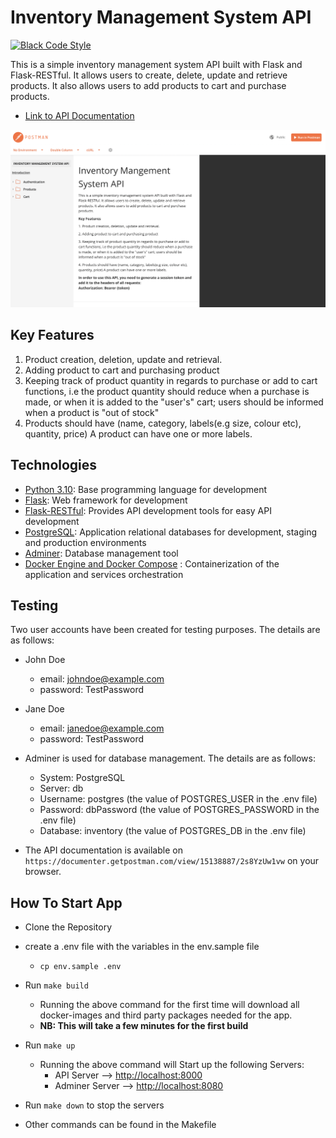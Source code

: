 # Inventory Management System API

[![Black Code Style](https://img.shields.io/badge/code%20style-black-000000.svg)](https://github.com/ambv/black)

This is a simple inventory management system API built with Flask and Flask-RESTful. It allows users to create, delete, update and retrieve products. It also allows users to add products to cart and purchase products.

- [Link to API Documentation](https://documenter.getpostman.com/view/15138887/2s8YzUw1vw)

![Screenshot](api-doc.png?raw=true "API DOC")

## Key Features

1. Product creation, deletion, update and retrieval.
2. Adding product to cart and purchasing product
3. Keeping track of product quantity in regards to purchase or add to cart functions, i.e the product quantity should reduce when a purchase is made, or when it is added to the "user's" cart; users should be informed when a product is "out of stock"
4. Products should have (name, category, labels(e.g size, colour etc), quantity, price) A product can have one or more labels.

## Technologies

- [Python 3.10](https://python.org): Base programming language for development
- [Flask](https://flask.palletsprojects.com/en/2.0.x/): Web framework for development
- [Flask-RESTful](https://flask-restful.readthedocs.io/en/latest/): Provides API development tools for easy API development
- [PostgreSQL](https://www.postgresql.org/): Application relational databases for development, staging and production environments
- [Adminer](https://www.adminer.org/): Database management tool
- [Docker Engine and Docker Compose](https://www.docker.com/) : Containerization of the application and services orchestration

## Testing

Two user accounts have been created for testing purposes. The details are as follows:

- John Doe
  - email: johndoe@example.com
  - password: TestPassword
- Jane Doe
  - email: janedoe@example.com
  - password: TestPassword

- Adminer is used for database management. The details are as follows:
  - System: PostgreSQL
  - Server: db
  - Username: postgres (the value of POSTGRES_USER in the .env file)
  - Password: dbPassword (the value of POSTGRES_PASSWORD in the .env file)
  - Database: inventory (the value of POSTGRES_DB in the .env file)

- The API documentation is available on `https://documenter.getpostman.com/view/15138887/2s8YzUw1vw` on your browser.

## How To Start App

- Clone the Repository
- create a .env file with the variables in the env.sample file
  - `cp env.sample .env`

- Run `make build`

  - Running the above command for the first time will download all docker-images and third party packages needed for the app.
  - **NB: This will take a few minutes for the first build**

- Run `make up`

  - Running the above command will Start up the following Servers:
    - API Server --> <http://localhost:8000>
    - Adminer Server --> <http://localhost:8080>

- Run `make down` to stop the servers

- Other commands can be found in the Makefile
